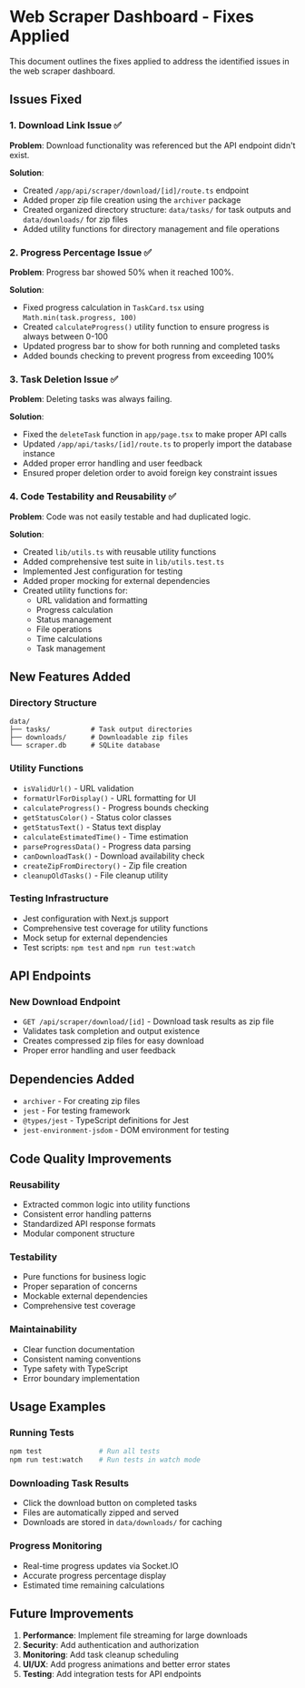 # Web Scraper Dashboard - Fixes Applied

This document outlines the fixes applied to address the identified issues in the web scraper dashboard.

## Issues Fixed

### 1. Download Link Issue ✅
**Problem**: Download functionality was referenced but the API endpoint didn't exist.

**Solution**: 
- Created `/app/api/scraper/download/[id]/route.ts` endpoint
- Added proper zip file creation using the `archiver` package
- Created organized directory structure: `data/tasks/` for task outputs and `data/downloads/` for zip files
- Added utility functions for directory management and file operations

### 2. Progress Percentage Issue ✅
**Problem**: Progress bar showed 50% when it reached 100%.

**Solution**:
- Fixed progress calculation in `TaskCard.tsx` using `Math.min(task.progress, 100)`
- Created `calculateProgress()` utility function to ensure progress is always between 0-100
- Updated progress bar to show for both running and completed tasks
- Added bounds checking to prevent progress from exceeding 100%

### 3. Task Deletion Issue ✅
**Problem**: Deleting tasks was always failing.

**Solution**:
- Fixed the `deleteTask` function in `app/page.tsx` to make proper API calls
- Updated `/app/api/tasks/[id]/route.ts` to properly import the database instance
- Added proper error handling and user feedback
- Ensured proper deletion order to avoid foreign key constraint issues

### 4. Code Testability and Reusability ✅
**Problem**: Code was not easily testable and had duplicated logic.

**Solution**:
- Created `lib/utils.ts` with reusable utility functions
- Added comprehensive test suite in `lib/utils.test.ts`
- Implemented Jest configuration for testing
- Added proper mocking for external dependencies
- Created utility functions for:
  - URL validation and formatting
  - Progress calculation
  - Status management
  - File operations
  - Time calculations
  - Task management

## New Features Added

### Directory Structure
```
data/
├── tasks/          # Task output directories
├── downloads/      # Downloadable zip files
└── scraper.db      # SQLite database
```

### Utility Functions
- `isValidUrl()` - URL validation
- `formatUrlForDisplay()` - URL formatting for UI
- `calculateProgress()` - Progress bounds checking
- `getStatusColor()` - Status color classes
- `getStatusText()` - Status text display
- `calculateEstimatedTime()` - Time estimation
- `parseProgressData()` - Progress data parsing
- `canDownloadTask()` - Download availability check
- `createZipFromDirectory()` - Zip file creation
- `cleanupOldTasks()` - File cleanup utility

### Testing Infrastructure
- Jest configuration with Next.js support
- Comprehensive test coverage for utility functions
- Mock setup for external dependencies
- Test scripts: `npm test` and `npm run test:watch`

## API Endpoints

### New Download Endpoint
- `GET /api/scraper/download/[id]` - Download task results as zip file
- Validates task completion and output existence
- Creates compressed zip files for easy download
- Proper error handling and user feedback

## Dependencies Added
- `archiver` - For creating zip files
- `jest` - For testing framework
- `@types/jest` - TypeScript definitions for Jest
- `jest-environment-jsdom` - DOM environment for testing

## Code Quality Improvements

### Reusability
- Extracted common logic into utility functions
- Consistent error handling patterns
- Standardized API response formats
- Modular component structure

### Testability
- Pure functions for business logic
- Proper separation of concerns
- Mockable external dependencies
- Comprehensive test coverage

### Maintainability
- Clear function documentation
- Consistent naming conventions
- Type safety with TypeScript
- Error boundary implementation

## Usage Examples

### Running Tests
```bash
npm test              # Run all tests
npm run test:watch    # Run tests in watch mode
```

### Downloading Task Results
- Click the download button on completed tasks
- Files are automatically zipped and served
- Downloads are stored in `data/downloads/` for caching

### Progress Monitoring
- Real-time progress updates via Socket.IO
- Accurate progress percentage display
- Estimated time remaining calculations

## Future Improvements

1. **Performance**: Implement file streaming for large downloads
2. **Security**: Add authentication and authorization
3. **Monitoring**: Add task cleanup scheduling
4. **UI/UX**: Add progress animations and better error states
5. **Testing**: Add integration tests for API endpoints
